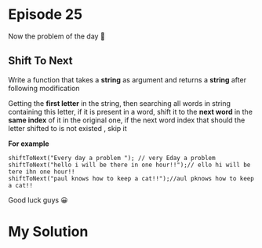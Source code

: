 
# Episode 25

Now the problem of the day :thinking:

<h2>Shift To Next</h2>

Write a function that takes a **string** as argument and returns a **string** after following modification

Getting the **first letter** in the string, then searching all words in string containing this letter, if it is present in a word, shift it to the **next word** in the **same index** of it in the original one, if the next word index that should the letter shifted to is not existed , skip it


**For example**
```
shiftToNext("Every day a problem "); // very Eday a problem
shiftToNext("hello i will be there in one hour!!");// ello hi will be tere ihn one hour!!
shiftToNext("paul knows how to keep a cat!!");//aul pknows how to keep a cat!!
```
Good luck guys :grinning:


# My Solution

